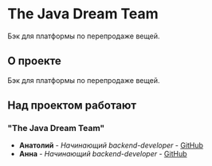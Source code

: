 # The Java Dream Team

Бэк для платформы по перепродаже вещей.

## О проекте

Бэк для платформы по перепродаже вещей.

## Над проектом работают
### "The Java Dream Team"
* **Анатолий** - *Начинающий backend-developer* - [GitHub](https://github.com/Virusec)
* **Анна** - *Начинающий backend-developer* - [GitHub](https://github.com/AnnaAskerova)
